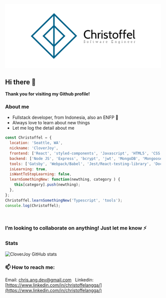 ![Christoffel Angga](https://raw.githubusercontent.com/CloverJoy/CloverJoy/master/assets/cover.png)
## Hi there 👋
**Thank you for visiting my Github profile!**
### About me
- Fullstack developer, from Indonesia, also an ENFP 🌱 
- Always love to learn about new things
- Let me log the detail about me
&nbsp;
&nbsp;
```javascript
const Christoffel = {
  location: 'Seattle, WA',
  nickname: 'CloverJoy',
  frontend: ['React', 'styled-components', 'Javascript', 'HTML5', 'CSS', 'scss', 'chakra-ui'],
  backend: ['Node JS', 'Express', 'bcrypt', 'jwt', 'MongoDB', 'Mongoose', 'PostgreSQL', 'MySQL'],
  tools: ['Gatsby', 'Webpack/Babel', 'Jest/React-testing-library', 'Docker', 'AWS EC2', 'Heroku', 'Nginx'],
  isLearning: true,
  isWantToStopLearning: false,
  learnSomethingNew: function(newthing, category ) {
    this[category].push(newthing);
  },
};
Christoffel.learnSomethingNew('Typescript', 'tools');
console.log(Christoffel);
```
&nbsp;
### I’m looking to collaborate on anything! Just let me know ⚡
### Stats
![CloverJoy GitHub stats](https://github-readme-stats.vercel.app/api?username=CloverJoy&count_private=true&show_icons=true&theme=solarized-dark&hide=issues,stars)
### 📫 How to reach me:
Email: chris.ang.dev@gmail.com
&nbsp;
Linkedin: [https://www.linkedin.com/in/christoffelangga/](https://www.linkedin.com/in/christoffelangga/)


<!--
**CloverJoy/CloverJoy** is a ✨ _special_ ✨ repository because its `README.md` (this file) appears on your GitHub profile.

Here are some ideas to get you started:

- 🔭 I’m currently working on ...
- 🌱 I’m currently learning ...
- 👯 I’m looking to collaborate on ...
- 🤔 I’m looking for help with ...
- 💬 Ask me about ...
- 📫 How to reach me: ...
- 😄 Pronouns: ...
- ⚡ Fun fact: ...
-->
